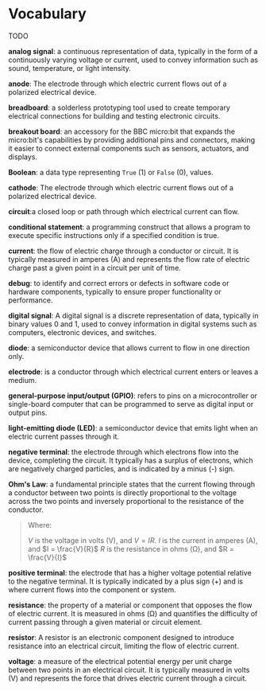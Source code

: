 # Vocabulary

TODO

**analog signal**: a continuous representation of data, typically in the form of a continuously varying voltage or current, used to convey information such as sound, temperature, or light intensity.

**anode**: The electrode through which electric current flows out of a polarized electrical device.

**breadboard**: a solderless prototyping tool used to create temporary electrical connections for building and testing electronic circuits.

**breakout board**: an accessory for the BBC micro:bit that expands the micro:bit's capabilities by providing additional pins and connectors, making it easier to connect external components such as sensors, actuators, and displays.

**Boolean**: a data type representing `True` (1) or `False` (0),  values. 

**cathode**: The electrode through which electric current flows out of a polarized electrical device.

**circuit**:a closed loop or path through which electrical current can flow. 

**conditional statement**: a programming construct that allows a program to execute specific instructions only if a specified condition is true.

**current**: the flow of electric charge through a conductor or circuit. It is typically measured in amperes (A) and represents the flow rate of electric charge past a given point in a circuit per unit of time. 

**debug**: to identify and correct errors or defects in software code or hardware components, typically to ensure proper functionality or performance.

**digital signal**: A digital signal is a discrete representation of data, typically in binary values 0 and 1, used to convey information in digital systems such as computers, electronic devices, and switches.

**diode**: a semiconductor device that allows current to flow in one direction only.

**electrode**: is a conductor through which electrical current enters or leaves a medium.

**general-purpose input/output (GPIO)**: refers to pins on a microcontroller or single-board computer that can be programmed to serve as digital input or output pins. 

**light-emitting diode (LED)**: a semiconductor device that emits light when an electric current passes through it.

**negative terminal**: the electrode through which electrons flow into the device, completing the circuit. It typically has a surplus of electrons, which are negatively charged particles, and is indicated by a minus (-) sign.

**Ohm's Law**: a fundamental principle states that the current flowing through a conductor between two points is directly proportional to the voltage across the two points and inversely proportional to the resistance of the conductor. 

> Where:
>
> $V$ is the voltage in volts (V), and $V=IR$.
> $I$ is the current in amperes (A), and $I = \frac{V}{R}$
> $R$ is the resistance in ohms (Ω), and $R = \frac{V}{I}$

**positive terminal**: the electrode that has a higher voltage potential relative to the negative terminal. It is typically indicated by a plus sign (+) and is where current flows into the component or system.

**resistance**: the property of a material or component that opposes the flow of electric current. It is measured in ohms (Ω) and quantifies the difficulty of current passing through a given material or circuit element.

**resistor**: A resistor is an electronic component designed to introduce resistance into an electrical circuit, limiting the flow of electric current.

**voltage**: a measure of the electrical potential energy per unit charge between two points in an electrical circuit. It is typically measured in volts (V) and represents the force that drives electric current through a circuit.





